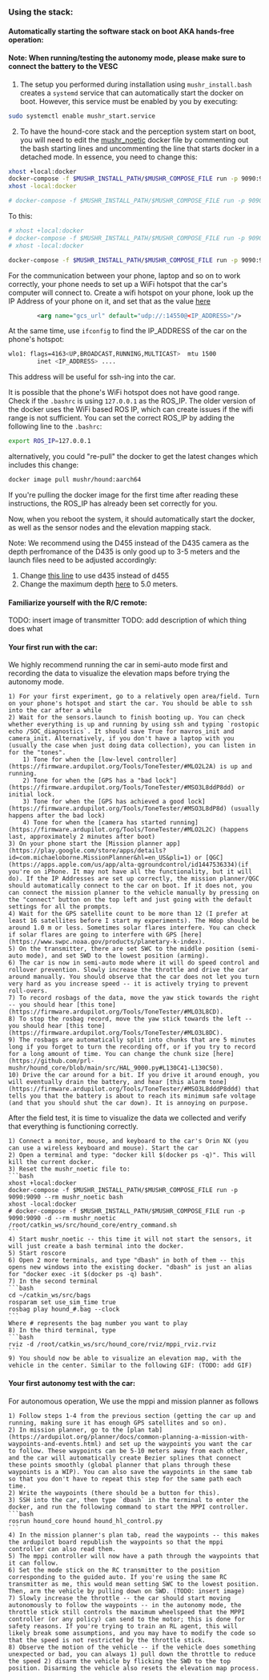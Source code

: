 ### Using the stack:
#### Automatically starting the software stack on boot AKA hands-free operation:
#### Note: When running/testing the autonomy mode, please make sure to connect the battery to the VESC
1. The setup you performed during installation using `mushr_install.bash` creates a `systemd` service that can automatically start the docker on boot. However, this service must be enabled by you by executing:
```bash
sudo systemctl enable mushr_start.service
```

2. To have the hound-core stack and the perception system start on boot, you will need to edit the [mushr_noetic](https://github.com/prl-mushr/mushr/blob/noetic-HOUND/mushr_utils/install/mushr_noetic) docker file by commenting out the bash starting lines and uncommenting the line that starts docker in a detached mode.
In essence, you need to change this:
```bash
xhost +local:docker
docker-compose -f $MUSHR_INSTALL_PATH/$MUSHR_COMPOSE_FILE run -p 9090:9090 --rm mushr_noetic bash
xhost -local:docker

# docker-compose -f $MUSHR_INSTALL_PATH/$MUSHR_COMPOSE_FILE run -p 9090:9090 -d --rm mushr_noetic /root/catkin_ws/src/hound_core/entry_command.sh
```
To this:
```bash
# xhost +local:docker
# docker-compose -f $MUSHR_INSTALL_PATH/$MUSHR_COMPOSE_FILE run -p 9090:9090 --rm mushr_noetic bash
# xhost -local:docker

docker-compose -f $MUSHR_INSTALL_PATH/$MUSHR_COMPOSE_FILE run -p 9090:9090 -d --rm mushr_noetic /root/catkin_ws/src/hound_core/entry_command.sh
```

For the communication between your phone, laptop and so on to work correctly, your phone needs to set up a WiFi hotspot that the car's computer will connect to.
Create a wifi hotspot on your phone, look up the IP Address of your phone on it, and set that as the value [here](https://github.com/prl-mushr/hound_core/blob/main/launch/apm.launch#L6)
```xml
		<arg name="gcs_url" default="udp://:14550@<IP_ADDRESS>"/>
```
At the same time, use `ifconfig` to find the IP_ADDRESS of the car on the phone's hotspot:
```bash
wlo1: flags=4163<UP,BROADCAST,RUNNING,MULTICAST>  mtu 1500
        inet <IP_ADDRESS> .... 
```
This address will be useful for ssh-ing into the car. 

It is possible that the phone's WiFi hotspot does not have good range.
Check if the `.bashrc` is using `127.0.0.1` as the ROS_IP. 
The older version of the docker uses the WiFi based ROS IP, which can create issues if the wifi range is not sufficient.
You can set the correct ROS_IP by adding the following line to the `.bashrc`:
```bash
export ROS_IP=127.0.0.1
``` 
alternatively, you could "re-pull" the docker to get the latest changes which includes this change:
```bash
docker image pull mushr/hound:aarch64
```
If you're pulling the docker image for the first time after reading these instructions, the ROS_IP has already been set correctly for you.

Now, when you reboot the system, it should automatically start the docker, as well as the sensor nodes and the elevation mapping stack. 

Note: We recommend using the D455 instead of the D435 camera as the depth perfromance of the D435 is only good up to 3-5 meters and the launch files need to be adjusted accordingly:
1) Change [this line](https://github.com/prl-mushr/hound_core/blob/main/launch/sensors.launch#L7) to use d435 instead of d455
2) Change the maximum depth [here](https://github.com/prl-mushr/elevation_mapping_cupy/blob/main/elevation_mapping_cupy/config/D455_parameters.yaml#L78) to 5.0 meters. 

#### Familiarize yourself with the R/C remote:
TODO: insert image of transmitter
TODO: add description of which thing does what

#### Your first run with the car:

We highly recommend running the car in semi-auto mode first and recording the data to visualize the elevation maps before trying the autonomy mode.
    
    1) For your first experiment, go to a relatively open area/field. Turn on your phone's hotspot and start the car. You should be able to ssh into the car after a while
    2) Wait for the sensors.launch to finish booting up. You can check whether everything is up and running by using ssh and typing `rostopic echo /SOC_diagnostics`. It should save True for mavros_init and camera_init. Alternatively, if you don't have a laptop with you (usually the case when just doing data collection), you can listen in for the "tones".
    	1) Tone for when the [low-level controller](https://firmware.ardupilot.org/Tools/ToneTester/#MLO2L2A) is up and running.
    	2) Tone for when the [GPS has a "bad lock"](https://firmware.ardupilot.org/Tools/ToneTester/#MSO3L8ddP8dd) or initial lock.
    	3) Tone for when the [GPS has achieved a good lock](https://firmware.ardupilot.org/Tools/ToneTester/#MSO3L8dP8d) (usually happens after the bad lock)
    	4) Tone for when the [camera has started running](https://firmware.ardupilot.org/Tools/ToneTester/#MLO2L2C) (happens last, approximately 2 minutes after boot)
    3) On your phone start the [Mission planner app](https://play.google.com/store/apps/details?id=com.michaeloborne.MissionPlanner&hl=en_US&pli=1) or [QGC](https://apps.apple.com/us/app/alta-qgroundcontrol/id1447536334)(if you're on iPhone. It may not have all the functionality, but it will do). If the IP Addresses are set up correctly, the mission planner/QGC should automatically connect to the car on boot. If it does not, you can connect the mission planner to the vehicle manually by pressing on the "connect" button on the top left and just going with the default settings for all the prompts.
    4) Wait for the GPS satellite count to be more than 12 (I prefer at least 16 satellites before I start my experiments). The Hdop should be around 1.0 m or less. Sometimes solar flares interfere. You can check if solar flares are going to interfere with GPS [here](https://www.swpc.noaa.gov/products/planetary-k-index).
    5) On the transmitter, there are set SWC to the middle position (semi-auto mode), and set SWD to the lowest position (arming).
    6) The car is now in semi-auto mode where it will do speed control and rollover prevention. Slowly increase the throttle and drive the car around manually. You should observe that the car does not let you turn very hard as you increase speed -- it is actively trying to prevent roll-overs.
    7) To record rosbags of the data, move the yaw stick towards the right -- you should hear [this tone](https://firmware.ardupilot.org/Tools/ToneTester/#MLO3L8CD).
    8) To stop the rosbag record, move the yaw stick towards the left -- you should hear [this tone](https://firmware.ardupilot.org/Tools/ToneTester/#MLO3L8DC).
    9) The rosbags are automatically split into chunks that are 5 minutes long if you forget to turn the recording off, or if you try to record for a long amount of time. You can change the chunk size [here](https://github.com/prl-mushr/hound_core/blob/main/src/HAL_9000.py#L130C41-L130C50).
    10) Drive the car around for a bit. If you drive it around enough, you will eventually drain the battery, and hear [this alarm tone](https://firmware.ardupilot.org/Tools/ToneTester/#MSO3L8dddP8ddd) that tells you that the battery is about to reach its minimum safe voltage (and that you should shut the car down). It is annoying on purpose.

After the field test, it is time to visualize the data we collected and verify that everything is functioning correctly.
    
    1) Connect a monitor, mouse, and keyboard to the car's Orin NX (you can use a wireless keyboard and mouse). Start the car
    2) Open a terminal and type: "docker kill $(docker ps -q)". This will kill the current docker.
    3) Reset the mushr_noetic file to:
    ```bash
	xhost +local:docker
	docker-compose -f $MUSHR_INSTALL_PATH/$MUSHR_COMPOSE_FILE run -p 9090:9090 --rm mushr_noetic bash
	xhost -local:docker
	# docker-compose -f $MUSHR_INSTALL_PATH/$MUSHR_COMPOSE_FILE run -p 9090:9090 -d --rm mushr_noetic /root/catkin_ws/src/hound_core/entry_command.sh
	```
    4) Start mushr_noetic -- this time it will not start the sensors, it will just create a bash terminal into the docker.
    5) Start roscore
    6) Open 2 more terminals, and type "dbash" in both of them -- this opens new windows into the existing docker. "dbash" is just an alias for "docker exec -it $(docker ps -q) bash".
    7) In the second terminal 
    ```bash
    cd ~/catkin_ws/src/bags
    rosparam set use_sim_time true
    rosbag play hound_#.bag --clock
    ```
    Where # represents the bag number you want to play
    8) In the third terminal, type 
    ```bash
    rviz -d /root/catkin_ws/src/hound_core/rviz/mppi_rviz.rviz
    ```
    9) You should now be able to visualize an elevation map, with the vehicle in the center. Similar to the following GIF: (TODO: add GIF)


#### Your first autonomy test with the car:
For autonomous operation, We use the mppi and mission planner as follows
	
	1) Follow steps 1-4 from the previous section (getting the car up and running, making sure it has enough GPS satellites and so on).
	2) In mission planner, go to the [plan tab](https://ardupilot.org/planner/docs/common-planning-a-mission-with-waypoints-and-events.html) and set up the waypoints you want the car to follow. These waypoints can be 5-10 meters away from each other, and the car will automatically create Bezier splines that connect these points smoothly (global planner that plans through these waypoints is a WIP). You can also save the waypoints in the same tab so that you don't have to repeat this step for the same path each time.
    2) Write the waypoints (there should be a button for this). 
    3) SSH into the car, then type `dbash` in the terminal to enter the docker, and run the following command to start the MPPI controller.
    ```bash
    rosrun hound_core hound hound_hl_control.py
    ```
    4) In the mission planner's plan tab, read the waypoints -- this makes the ardupilot board republish the waypoints so that the mppi controller can also read them.
    5) The mppi controller will now have a path through the waypoints that it can follow.
    6) Set the mode stick on the RC transmitter to the position corresponding to the guided auto. If you're using the same RC transmitter as me, this would mean setting SWC to the lowest position. Then, arm the vehicle by pulling down on SWD. (TODO: insert image)
    7) Slowly increase the throttle -- the car should start moving autonomously to follow the waypoints -- in the autonomy mode, the throttle stick still controls the maximum wheelspeed that the MPPI controller (or any policy) can send to the motor; this is done for safety reasons. If you're trying to train an RL agent, this will likely break some assumptions, and you may have to modify the code so that the speed is not restricted by the throttle stick.
    8) Observe the motion of the vehicle -- if the vehicle does something unexpected or bad, you can always 1) pull down the throttle to reduce the speed 2) disarm the vehicle by flicking the SWD to the top position. Disarming the vehicle also resets the elevation map process.